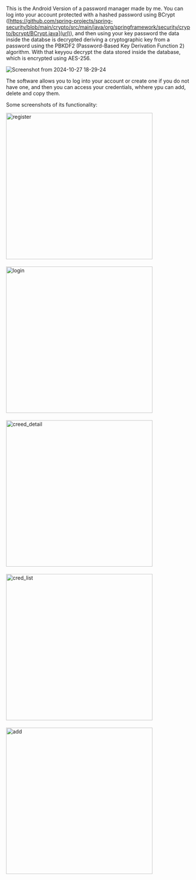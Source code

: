 This is the Android Version of a password manager made by me. You can log into your account protected with a hashed password using BCrypt ([https://github.com/spring-projects/spring-security/blob/main/crypto/src/main/java/org/springframework/security/crypto/bcrypt/BCrypt.java](url)), and then using your key password the data inside the databse is decrypted deriving a cryptographic key from a password using the PBKDF2 (Password-Based Key Derivation Function 2) algorithm. With that keyyou decrypt the data stored inside the database, which is encrypted using AES-256.

![Screenshot from 2024-10-27 18-29-24](https://github.com/user-attachments/assets/b5fd7275-cadb-4efa-abf9-feceda8760af)


The software allows you to log into your account or create one if you do not have one, and then you can access your credentials, whhere ypu can add, delete and copy them.

Some screenshots of its functionality:

<img src="https://github.com/user-attachments/assets/a96460ca-3959-424e-bf1f-64337f0087be" alt="register" width="400" style="margin-bottom: 20px;">

<img src="https://github.com/user-attachments/assets/6e2548be-cd28-4102-9c39-01c29e6be9c1" alt="login" width="400" style="margin-bottom: 20px;">

<img src="https://github.com/user-attachments/assets/c01d861b-199e-4243-b277-da47ae395c8e" alt="creed_detail" width="400" style="margin-bottom: 20px;">

<img src="https://github.com/user-attachments/assets/f6ff1ce3-0d08-4389-92d9-407ab6860dea" alt="cred_list" width="400" style="margin-bottom: 20px;">

<img src="https://github.com/user-attachments/assets/ad22accb-b48a-4cf4-9eaf-65bbeb404d8f" alt="add" width="400" style="margin-bottom: 20px;">

